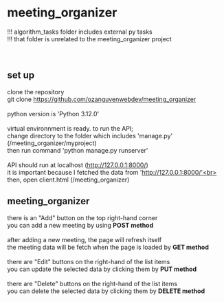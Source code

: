 # meeting_organizer

!!! algorithm_tasks folder includes external py tasks<br>
!!! that folder is unrelated to the meeting_organizer project<br>
<br>
<br>

## set up
clone the repository <br>
git clone https://github.com/ozanguvenwebdev/meeting_organizer<br>
<br>
python version is 'Python 3.12.0'<br>
<br>
virtual environnment is ready. to run the API;<br>
change directory to the folder which includes 'manage.py' (/meeting_organizer/myproject)<br>
then run command 'python manage.py runserver'<br>
<br>
API should run at localhost (http://127.0.0.1:8000/)<br>
it is important because I fetched the data from 'http://127.0.0.1:8000/'<br>
<br>
then, open client.html (/meeting_organizer)
<br>

## meeting_organizer
there is an "Add" button on the top right-hand corner<br>
you can add a new meeting by using <b>POST method</b><br>
<br>
after adding a new meeting, the page will refresh itself<br>
the meeting data will be fetch when the page is loaded by <b>GET method</b><br>
<br>
there are "Edit" buttons on the right-hand of the list items<br>
you can update the selected data by clicking them by <b>PUT method</b><br>
<br>
there are "Delete" buttons on the right-hand of the list items<br>
you can delete the selected data by clicking them by <b>DELETE method</b><br>
<br>


